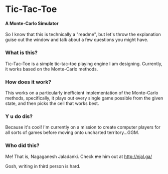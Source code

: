 # Tic-Tac-Toe
#### A Monte-Carlo Simulator

So I know that this is technically a "readme", but let's throw the explanation guise out the window and talk about a few questions you might have.

### What is this?
Tic-Tac-Toe is a simple tic-tac-toe playing engine I am designing. Currently, it works based on the Monte-Carlo methods. 

### How does it work?
This works on a particularly inefficient implementation of the Monte-Carlo methods, specifically, it plays out every single game possible from the given state, and then picks the cell that works best.

### Y u do dis?
Because it's cool! I'm currently on a mission to create computer players for all sorts of games before moving onto uncharted territory...GGM.

### Who did this?
Me! <cough></cough> That is, Nagaganesh Jaladanki. Check ~~me~~ him out at http://njal.ga/

Gosh, writing in third person is hard.